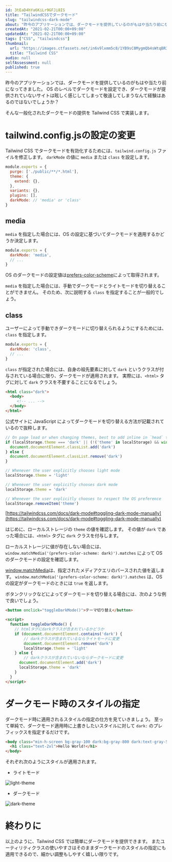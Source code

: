 ```yaml
---
id: 3tEaD4hYa6KiLr9GFJi8IS
title: "TailwindCSSでダークモード"
slug: "tailwindcss-dark-mode"
about: "昨今のアプリケーションでは、ダークモードを提供しているのがもはや当たり前になってきました。 OSのレベルでダークモードを設定することができ、ダークモードが提供されていないサイトは眩しく感じしてしまって敬遠してしまうなんて経験はあるのではないでしょうか？  そんな一般化されたダークモードの提供をTailwind CSSで実装します。"
createdAt: "2021-02-21T00:00+09:00"
updatedAt: "2021-02-21T00:00+09:00"
tags: ["CSS", "tailwindcss"]
thumbnail:
  url: "https://images.ctfassets.net/in6v9lxmm5c8/1YB9sC8MygmQb4sWtqBR3u/e6a7b6e958bb16b30c60c1e3b0a35be1/tailwind-css.png"
  title: "Tailwind CSS"
audio: null
selfAssessment: null
published: true
---
```

昨今のアプリケーションでは、ダークモードを提供しているのがもはや当たり前になってきました。
OS のレベルでダークモードを設定でき、ダークモードが提供されていないサイトは眩しく感じしてしまって敬遠してしまうなんて経験はあるのではないでしょうか？

そんな一般化されたダークモードの提供を Tailwind CSS で実装します。

# tailwind.config.jsの設定の変更

Tailwind CSS でタークモードを有効化するためには、`tailwind.config.js` ファイルを修正します。
`darkMode` の値に `media` または `class` を設定します。

```js
module.exports = {
  purge: ['./public/**/*.html'],
  theme: {
    extend: {},
  },
  variants: {},
  plugins: [],
  darkMode: // 'media' or 'class'
}
```

## media

`media` を指定した場合には、OS の設定に基づいてダークモードを適用するかどうか決定します。

```js
module.exports = {
  darkMode: 'media',
  // ...
}
```

OS のダークモードの設定値は[prefers-color-scheme](https://developer.mozilla.org/ja/docs/Web/CSS/@media/prefers-color-scheme)によって取得されます。

`media` を指定した場合には、手動でダークモードとライトモードを切り替えることができません。
そのため、次に説明する `class` を指定することが一般的でしょう。

## class

ユーザーによって手動できダークモードに切り替えられるようにするためには、`class` を指定します。

```js
module.exports = {
  darkMode: 'class',
  // ...
}
```

`class` が指定された場合には、自身の祖先要素に対して `dark` というクラスが付与されている場合に限り、ダークモードが適用されます。
実際には、`<html>` タグに対して `dark` クラスを不要することになるでしょう。

```html
<html class="dark">
  <body>
     <!-- ... -->
  </body>
</html>
```

公式サイトに JavaScript によってダークモードを切り替える方法が記載されているので抜粋します。

```js
// On page load or when changing themes, best to add inline in `head` to avoid FOUC
if (localStorage.theme === 'dark' || (!('theme' in localStorage) && window.matchMedia('(prefers-color-scheme: dark)').matches)) {
  document.documentElement.classList.add('dark')
} else {
  document.documentElement.classList.remove('dark')
}

// Whenever the user explicitly chooses light mode
localStorage.theme = 'light'

// Whenever the user explicitly chooses dark mode
localStorage.theme = 'dark'

// Whenever the user explicitly chooses to respect the OS preference
localStorage.removeItem('theme')
```
[https://tailwindcss.com/docs/dark-mode#toggling-dark-mode-manually](https://tailwindcss.com/docs/dark-mode#toggling-dark-mode-manually)

 はじめに、ローカルストレージの `theme` の値を確認します。
 その値が `dark` であった場合には、`<html>` タグに `dark` クラスを付与します。

 ローカルストレージに値が存在しない場合には、`window.matchMedia('(prefers-color-scheme: dark)').matches` によって OS のダークモードの設定を確認します。

 [window.matchMedia](https://developer.mozilla.org/ja/docs/Web/API/Window/matchMedia)は、指定されたメディアクエリのパースされた値を返します。
 `window.matchMedia('(prefers-color-scheme: dark)').matches` は、OS の設定がダークモードのときには `true` を返します。

ボタンクリックなどによってダークモードを切り替える場合には、次のような例で良いでしょう。

```html
<button onclick="toggleDarkMode()">テーマ切り替え</button>

<script>
  function toggleDarkMode() {
    // htmlタグにdarkクラスが含まれているかどうか
    if (document.documentElement.contains('dark') {
        // darkクラスが含まれているならライトモードに変更
        document.documentElement.remove('dark')
        localStorage.theme = 'light'
    } else {
        // darkクラスが含まれていないならダークモードに変更
      document.documentElement.add('dark')
      localStorage.theme = 'dark'
    }
  }
</script>
```

# ダークモード時のスタイルの指定

ダークモード時に適用されるスタイルの指定の仕方を見ていきましょう。
至って単純で、ダークモード適用時に上書きしたいスタイルに対して `dark:` のプレフィックスを指定するだけです。

```html
<body class="min-h-screen bg-gray-100 dark:bg-gray-800 dark:text-gray-50">
  <h1 class="text-2xl">Hello World!</h1>
</body>
```

それぞれ次のようにスタイルが適用されます。

- ライトモード

![light-theme](//images.ctfassets.net/in6v9lxmm5c8/5EOzwR5Ix10tZnlrDhBi0m/a0bf29637918ccba12fe3d0bb02b7720/____________________________2021-02-21_21.03.26.png)

- ダークモード

![dark-theme](//images.ctfassets.net/in6v9lxmm5c8/ZIqIXXQn2cIKQsrLkEEdB/1435da48b667472823d0f072715ed393/____________________________2021-02-21_21.03.49.png)

# 終わりに

以上のように、Tailwind CSS では簡単にダークモードを提供できます。
またユーティリティクラスの使いやすさはそのままダークモードのスタイルの指定にも適用できるので、細かい調整もしやすく嬉しい限りです。
